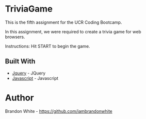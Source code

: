 # TriviaGame
This is the fifth assignment for the UCR Coding Bootcamp.

In this assignment, we were required to create a trivia game for web browsers. 

Instructions: Hit START to begin the game.

## Built With

* [Jquery](https://jquery.com/) - JQuery
* [Javascript](https://www.javascript.com/) - Javascript

# Author
Brandon White - https://github.com/iambrandonwhite